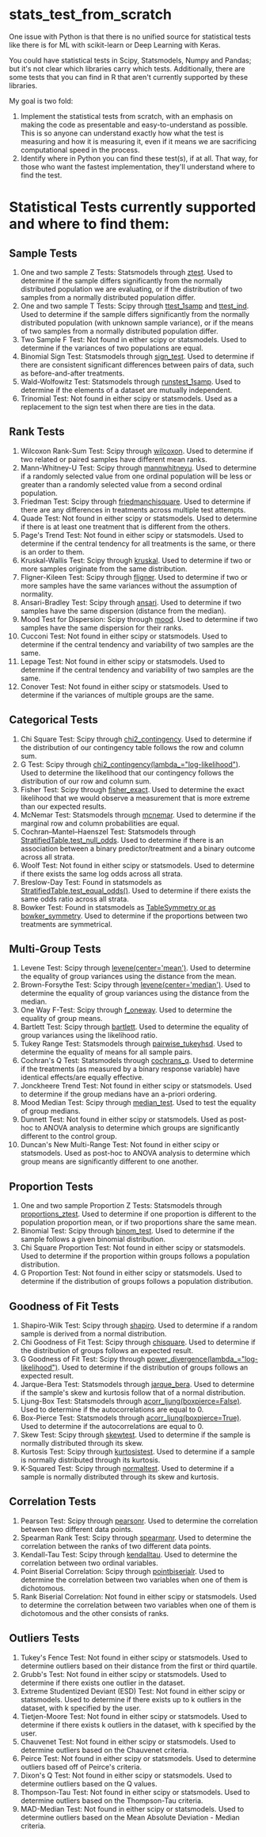 # stats_test_from_scratch
One issue with Python is that there is no unified source for statistical tests like there is for ML with scikit-learn or Deep Learning with Keras. 

You could have statistical tests in Scipy, Statsmodels, Numpy and Pandas; but it's not clear which libraries carry which tests. Additionally, there are some tests that you can find in R that aren't currently supported by these libraries.

My goal is two fold:
1) Implement the statistical tests from scratch, with an emphasis on making the code as presentable and easy-to-understand as possible. This is so anyone can understand exactly how what the test is measuring and how it is measuring it, even if it means we are sacrificing computational speed in the process.
2) Identify where in Python you can find these test(s), if at all. That way, for those who want the fastest implementation, they'll understand where to find the test.

# Statistical Tests currently supported and where to find them:
## Sample Tests
1) One and two sample Z Tests: Statsmodels through [ztest](https://www.statsmodels.org/stable/generated/statsmodels.stats.weightstats.ztest.html). Used to determine if the sample differs significantly from the normally distributed population we are evaluating, or if the distribution of two samples from a normally distributed population differ. 
2) One and two sample T Tests: Scipy through [ttest_1samp](https://docs.scipy.org/doc/scipy-0.14.0/reference/generated/scipy.stats.ttest_1samp.html) and [ttest_ind](https://docs.scipy.org/doc/scipy/reference/generated/scipy.stats.ttest_ind.html). Used to determine if the sample differs significantly from the normally distributed population (with unknown sample variance), or if the means of two samples from a normally distributed population differ. 
3) Two Sample F Test: Not found in either scipy or statsmodels. Used to determine if the variances of two populations are equal. 
4) Binomial Sign Test: Statsmodels through [sign_test](https://www.statsmodels.org/stable/generated/statsmodels.stats.descriptivestats.sign_test.html#statsmodels.stats.descriptivestats.sign_test). Used to determine if there are consistent significant differences between pairs of data, such as before-and-after treatments.
5) Wald-Wolfowitz Test: Statsmodels through [runstest_1samp](https://www.statsmodels.org/stable/generated/statsmodels.sandbox.stats.runs.runstest_1samp.html#statsmodels.sandbox.stats.runs.runstest_1samp). Used to determine if the elements of a dataset are mutually independent.
6) Trinomial Test: Not found in either scipy or statsmodels. Used as a replacement to the sign test when there are ties in the data.

## Rank Tests
1) Wilcoxon Rank-Sum Test: Scipy through [wilcoxon](https://docs.scipy.org/doc/scipy/reference/generated/scipy.stats.wilcoxon.html). Used to determine if two related or paired samples have different mean ranks. 
2) Mann-Whitney-U Test: Scipy through [mannwhitneyu](https://docs.scipy.org/doc/scipy/reference/generated/scipy.stats.mannwhitneyu.html). Used to determine if a randomly selected value from one ordinal population will be less or greater than a randomly selected value from a second ordinal population.
3) Friedman Test: Scipy through [friedmanchisquare](https://docs.scipy.org/doc/scipy-0.15.1/reference/generated/scipy.stats.friedmanchisquare.html). Used to determine if there are any differences in treatments across multiple test attempts.
4) Quade Test: Not found in either scipy or statsmodels. Used to determine if there is at least one treatment that is different from the others.
5) Page's Trend Test: Not found in either scipy or statsmodels. Used to determine if the central tendency for all treatments is the same, or there is an order to them.
6) Kruskal-Wallis Test: Scipy through [kruskal](https://docs.scipy.org/doc/scipy/reference/generated/scipy.stats.kruskal.html). Used to determine if two or more samples originate from the same distribution.
7) Fligner-Kileen Test: Scipy through [fligner](https://docs.scipy.org/doc/scipy/reference/generated/scipy.stats.fligner.html). Used to determine if two or more samples have the same variances without the assumption of normality.
8) Ansari-Bradley Test: Scipy through [ansari](https://docs.scipy.org/doc/scipy-0.14.0/reference/generated/scipy.stats.ansari.html). Used to determine if two samples have the same dispersion (distance from the median).
9) Mood Test for Dispersion: Scipy through [mood](https://docs.scipy.org/doc/scipy/reference/generated/scipy.stats.mood.html). Used to determine if two samples have the same dispersion for their ranks.
10) Cucconi Test: Not found in either scipy or statsmodels. Used to determine if the central tendency and variability of two samples are the same.
11) Lepage Test: Not found in either scipy or statsmodels. Used to determine if the central tendency and variability of two samples are the same.
12) Conover Test: Not found in either scipy or statsmodels. Used to determine if the variances of multiple groups are the same. 

## Categorical Tests
1) Chi Square Test: Scipy through [chi2_contingency](https://docs.scipy.org/doc/scipy-0.15.1/reference/generated/scipy.stats.chi2_contingency.html). Used to determine if the distribution of our contingency table follows the row and column sum.
2) G Test: Scipy through [chi2_contingency(lambda_="log-likelihood")](https://docs.scipy.org/doc/scipy-0.15.1/reference/generated/scipy.stats.chi2_contingency.html). Used to determine the likelihood that our contingency follows the distribution of our row and column sum. 
3) Fisher Test: Scipy through [fisher_exact](https://docs.scipy.org/doc/scipy/reference/generated/scipy.stats.fisher_exact.html). Used to determine the exact likelihood that we would observe a measurement that is more extreme than our expected results.
4) McNemar Test: Statsmodels through [mcnemar](https://www.statsmodels.org/stable/generated/statsmodels.stats.contingency_tables.mcnemar.html). Used to determine if the marginal row and column probabilities are equal.
5) Cochran–Mantel–Haenszel Test: Statsmodels through [StratifiedTable.test_null_odds](https://www.statsmodels.org/dev/generated/generated/statsmodels.stats.contingency_tables.StratifiedTable.test_null_odds.html#statsmodels.stats.contingency_tables.StratifiedTable.test_null_odds). Used to determine if there is an association between a binary predictor/treatment and a binary outcome across all strata. 
6) Woolf Test: Not found in either scipy or statsmodels. Used to determine if there exists the same log odds across all strata.
7) Breslow-Day Test: Found in statsmodels as [StratifiedTable.test_equal_odds()](https://www.statsmodels.org/dev/generated/generated/statsmodels.stats.contingency_tables.StratifiedTable.test_equal_odds.html#statsmodels.stats.contingency_tables.StratifiedTable.test_equal_odds). Used to determine if there exists the same odds ratio across all strata.
8) Bowker Test: Found in statsmodels as [TableSymmetry or as bowker_symmetry](https://www.statsmodels.org/stable/generated/statsmodels.stats.contingency_tables.SquareTable.symmetry.html#statsmodels.stats.contingency_tables.SquareTable.symmetry). Used to determine if the proportions between two treatments are symmetrical. 

## Multi-Group Tests
1) Levene Test: Scipy through [levene(center='mean')](https://docs.scipy.org/doc/scipy-0.14.0/reference/generated/scipy.stats.levene.html). Used to determine the equality of group variances using the distance from the mean.
2) Brown-Forsythe Test: Scipy through [levene(center='median')](https://docs.scipy.org/doc/scipy-0.14.0/reference/generated/scipy.stats.levene.html). Used to determine the equality of group variances using the distance from the median.
3) One Way F-Test: Scipy through [f_oneway](https://docs.scipy.org/doc/scipy/reference/generated/scipy.stats.f_oneway.html). Used to determine the equality of group means.
4) Bartlett Test: Scipy through [bartlett](https://docs.scipy.org/doc/scipy/reference/generated/scipy.stats.bartlett.html). Used to determine the equality of group variances using the likelihood ratio. 
5) Tukey Range Test: Statsmodels through [pairwise_tukeyhsd](https://www.statsmodels.org/stable/generated/statsmodels.stats.multicomp.pairwise_tukeyhsd.html). Used to determine the equality of means for all sample pairs.
6) Cochran's Q Test: Statsmodels through [cochrans_q](https://www.statsmodels.org/devel/generated/statsmodels.stats.contingency_tables.cochrans_q.html). Used to determine if the treatments (as measured by a binary response variable) have identical effects/are equally effective.
7) Jonckheere Trend Test: Not found in either scipy or statsmodels. Used to determine if the group medians have an a-priori ordering.
8) Mood Median Test: Scipy through [median_test](https://docs.scipy.org/doc/scipy/reference/generated/scipy.stats.median_test.html). Used to test the equality of group medians.
9) Dunnett Test: Not found in either scipy or statsmodels. Used as post-hoc to ANOVA analysis to determine which groups are significantly different to the control group.
10) Duncan's New Multi-Range Test: Not found in either scipy or statsmodels. Used as post-hoc to ANOVA analysis to determine which group means are significantly different to one another.

## Proportion Tests
1) One and two sample Proportion Z Tests: Statsmodels through  [proportions_ztest](https://www.statsmodels.org/stable/generated/statsmodels.stats.proportion.proportions_ztest.html). Used to determine if one proportion is different to the population proportion mean, or if two proportions share the same mean. 
2) Binomial Test: Scipy through [binom_test](https://docs.scipy.org/doc/scipy-0.14.0/reference/generated/scipy.stats.binom_test.html). Used to determine if the sample follows a given binomial distribution. 
3) Chi Square Proportion Test: Not found in either scipy or statsmodels. Used to determine if the proportion within groups follows a population distribution.
4) G Proportion Test: Not found in either scipy or statsmodels. Used to determine if the distribution of groups follows a population distribution.

## Goodness of Fit Tests
1) Shapiro-Wilk Test: Scipy through [shapiro](https://docs.scipy.org/doc/scipy/reference/generated/scipy.stats.shapiro.html). Used to determine if a random sample is derived from a normal distribution.
2) Chi Goodness of Fit Test: Scipy through [chisquare](https://docs.scipy.org/doc/scipy/reference/generated/scipy.stats.chisquare.html). Used to determine if the distribution of groups follows an expected result.
3) G Goodness of Fit Test: Scipy through [power_divergence(lambda_="log-likelihood")](https://docs.scipy.org/doc/scipy-0.14.0/reference/generated/scipy.stats.power_divergence.html). Used to determine if the distribution of groups follows an expected result.
4) Jarque-Bera Test: Statsmodels through [jarque_bera](https://www.statsmodels.org/devel/generated/statsmodels.stats.stattools.jarque_bera.html). Used to determine if the sample's skew and kurtosis follow that of a normal distribution.
5) Ljung-Box Test: Statsmodels through [acorr_ljung(boxpierce=False)](https://www.statsmodels.org/stable/generated/statsmodels.stats.diagnostic.acorr_ljungbox.html). Used to determine if the autocorrelations are equal to 0.
6) Box-Pierce Test: Statsmodels through [acorr_ljung(boxpierce=True)](https://www.statsmodels.org/stable/generated/statsmodels.stats.diagnostic.acorr_ljungbox.html). Used to determine if the autocorrelations are equal to 0.
7) Skew Test: Scipy through [skewtest](https://docs.scipy.org/doc/scipy/reference/generated/scipy.stats.skewtest.html). Used to determine if the sample is normally distributed through its skew.
8) Kurtosis Test: Scipy through [kurtosistest](https://docs.scipy.org/doc/scipy/reference/generated/scipy.stats.kurtosistest.html). Used to determine if a sample is normally distributed through its kurtosis.
9) K-Squared Test: Scipy through [normaltest](https://docs.scipy.org/doc/scipy/reference/generated/scipy.stats.normaltest.html). Used to determine if a sample is normally distributed through its skew and kurtosis. 

## Correlation Tests
1) Pearson Test: Scipy through [pearsonr](https://docs.scipy.org/doc/scipy-0.14.0/reference/generated/scipy.stats.pearsonr.html). Used to determine the correlation between two different data points.
2) Spearman Rank Test: Scipy through [spearmanr](https://docs.scipy.org/doc/scipy-0.14.0/reference/generated/scipy.stats.spearmanr.html). Used to determine the correlation between the ranks of two different data points.
3) Kendall-Tau Test: Scipy through [kendalltau](https://docs.scipy.org/doc/scipy/reference/generated/scipy.stats.kendalltau.html). Used to determine the correlation between two ordinal variables.
4) Point Biserial Correlation: Scipy through [pointbiserialr](https://docs.scipy.org/doc/scipy-0.14.0/reference/generated/scipy.stats.pointbiserialr.html). Used to determine the correlation between two variables when one of them is dichotomous.
5) Rank Biserial Correlation: Not found in either scipy or statsmodels. Used to determine the correlation between two variables when one of them is dichotomous and the other consists of ranks.

## Outliers Tests
1) Tukey's Fence Test: Not found in either scipy or statsmodels. Used to determine outliers based on their distance from the first or third quartile. 
2) Grubb's Test: Not found in either scipy or statsmodels. Used to determine if there exists one outlier in the dataset.
3) Extreme Studentized Deviant (ESD) Test: Not found in either scipy or statsmodels. Used to determine if there exists up to k outliers in the dataset, with k specified by the user. 
4) Tietjen-Moore Test: Not found in either scipy or statsmodels. Used to determine if there exists k outliers in the dataset, with k specified by the user.
5) Chauvenet Test: Not found in either scipy or statsmodels. Used to determine outliers based on the Chauvenet criteria.
6) Peirce Test: Not found in either scipy or statsmodels. Used to determine outliers based off of Peirce's criteria.
7) Dixon's Q Test: Not found in either scipy or statsmodels. Used to determine outliers based on the Q values.
8) Thompson-Tau Test: Not found in either scipy or statsmodels. Used to determine outliers based on the Thompson-Tau criteria.
9) MAD-Median Test: Not found in either scipy or statsmodels. Used to determine outliers based on the Mean Absolute Deviation - Median criteria.
